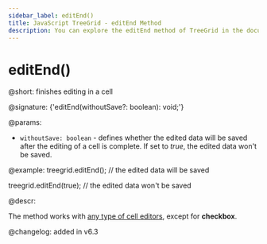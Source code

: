 ```yaml
---
sidebar_label: editEnd()
title: JavaScript TreeGrid - editEnd Method 
description: You can explore the editEnd method of TreeGrid in the documentation of the DHTMLX JavaScript UI library. Browse developer guides and API reference, try out code examples and live demos, and download a free 30-day evaluation version of DHTMLX Suite.
---
```


# editEnd()

@short: finishes editing in a cell

@signature: {'editEnd(withoutSave?: boolean): void;'}

@params:
- `withoutSave: boolean` - defines whether the edited data will be saved after the editing of a cell is complete. If set to *true*, the edited data won't be saved.

@example:
treegrid.editEnd(); // the edited data will be saved

treegrid.editEnd(true); // the edited data won't be saved

@descr:

The method works with [any type of cell editors](treegrid/configuration.md#types-of-column-editor), except for **checkbox**. 

@changelog: added in v6.3

[comment]: # (@relatedapi: treegrid/api/treegrid_editcell_method.md)

[comment]: # (@related: treegrid/usage.md#editing-data)
